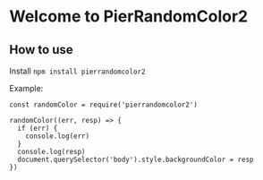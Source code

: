 # Welcome to PierRandomColor2

## How to use

Install ```npm install pierrandomcolor2```

Example:

```
const randomColor = require('pierrandomcolor2')

randomColor((err, resp) => {
  if (err) {
    console.log(err)
  }
  console.log(resp)
  document.querySelector('body').style.backgroundColor = resp
})
```
